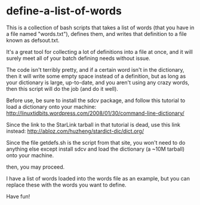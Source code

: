 define-a-list-of-words
======================

This is a collection of bash scripts that takes a list of words (that you have in a file named "words.txt"), defines them, and writes that definition to a file known as defsout.txt.

It's a great tool for collecting a lot of definitions into a file at once, and it will surely meet all of your batch defining needs without issue.  

The code isn't terribly pretty, and if a certain word isn't in the dictionary, then it will write some empty space instead of a definition, but as long as your dictionary is large, up-to-date, and you aren't using any crazy words, then this script will do the job (and do it well).

Before use, be sure to install the sdcv package, and follow this tutorial to load a dictionary onto your machine:
http://linuxtidbits.wordpress.com/2008/01/30/command-line-dictionary/

Since the link to the StarLink tarball in that tutorial is dead, use this link instead:
http://abloz.com/huzheng/stardict-dic/dict.org/

Since the file getdefs.sh is the script from that site, you won't need to do anything else except install sdcv and load the dictionary (a ~10M tarball) onto your machine. 

then, you may proceed.

I have a list of words loaded into the words file as an example, but you can replace these with the words you want to define. 

Have fun!
